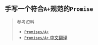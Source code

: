 ## 手写一个符合`A+`规范的`Promise`

> 参考资料
> * [`Promises/A+`](https://promisesaplus.com/)
> * [`Promises/A+` 中文翻译](https://juejin.im/post/5b6161e6f265da0f8145fb72)


